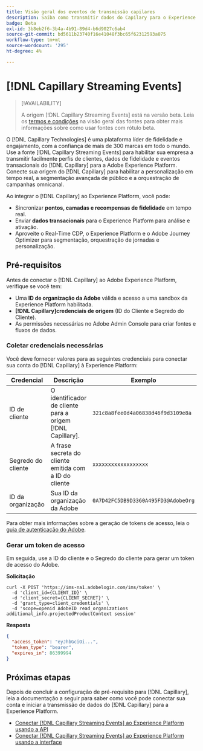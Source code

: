 ```yaml
---
title: Visão geral dos eventos de transmissão capilares
description: Saiba como transmitir dados do Capilary para o Experience Platform.
badge: Beta
exl-id: 3b8eb2f6-3b4a-4b91-89d4-b6d9027c6ab4
source-git-commit: bd5611b23740f16e41048f3bc65f62312593a075
workflow-type: tm+mt
source-wordcount: '295'
ht-degree: 4%

---
```


# [!DNL Capillary Streaming Events]

>[!AVAILABILITY]
>
>A origem [!DNL Capillary Streaming Events] está na versão beta. Leia os [termos e condições](../../home.md#terms-and-conditions) na visão geral das fontes para obter mais informações sobre como usar fontes com rótulo beta.

O [!DNL Capillary Technologies] é uma plataforma líder de fidelidade e engajamento, com a confiança de mais de 300 marcas em todo o mundo. Use a fonte [!DNL Capillary Streaming Events] para habilitar sua empresa a transmitir facilmente perfis de clientes, dados de fidelidade e eventos transacionais do [!DNL Capillary] para a Adobe Experience Platform. Conecte sua origem do [!DNL Capillary] para habilitar a personalização em tempo real, a segmentação avançada de público e a orquestração de campanhas omnicanal.

Ao integrar o [!DNL Capillary] ao Experience Platform, você pode:

* Sincronizar **pontos, camadas e recompensas de fidelidade** em tempo real.
* Enviar **dados transacionais** para o Experience Platform para análise e ativação.
* Aproveite o Real-Time CDP, o Experience Platform e o Adobe Journey Optimizer para segmentação, orquestração de jornadas e personalização.

## Pré-requisitos

Antes de conectar o [!DNL Capillary] ao Adobe Experience Platform, verifique se você tem:

* Uma **ID de organização da Adobe** válida e acesso a uma sandbox da Experience Platform habilitada.
* **[!DNL Capillary]credenciais de origem** (ID do Cliente e Segredo do Cliente).
* As permissões necessárias no Adobe Admin Console para criar fontes e fluxos de dados.

### Coletar credenciais necessárias

Você deve fornecer valores para as seguintes credenciais para conectar sua conta do [!DNL Capillary] à Experience Platform:

| Credencial | Descrição | Exemplo |
| --- | --- | --- |
| ID de cliente | O identificador de cliente para a origem [!DNL Capillary]. | `321c8a8fee0d4a06838d46f9d3109e8a` |
| Segredo do cliente | A frase secreta do cliente emitida com a ID do cliente | `xxxxxxxxxxxxxxxxxx` |
| ID da organização | Sua ID da organização da Adobe | `0A7D42FC5DB9D3360A495FD3@AdobeOrg` |

Para obter mais informações sobre a geração de tokens de acesso, leia o [guia de autenticação do Adobe](https://developer.adobe.com/developer-console/docs/guides/authentication/).

### Gerar um token de acesso

Em seguida, use a ID do cliente e o Segredo do cliente para gerar um token de acesso do Adobe.

**Solicitação**

```shell
curl -X POST 'https://ims-na1.adobelogin.com/ims/token' \
  -d 'client_id={CLIENT_ID}' \
  -d 'client_secret={CLIENT_SECRET}' \
  -d 'grant_type=client_credentials' \
  -d 'scope=openid AdobeID read_organizations additional_info.projectedProductContext session'
```

**Resposta**

```json
{
  "access_token": "eyJhbGciOi...",
  "token_type": "bearer",
  "expires_in": 86399994
}
```

## Próximas etapas

Depois de concluir a configuração de pré-requisito para [!DNL Capillary], leia a documentação a seguir para saber como você pode conectar sua conta e iniciar a transmissão de dados do [!DNL Capillary] para a Experience Platform.

* [Conectar  [!DNL Capillary Streaming Events]  ao Experience Platform usando a API](../../tutorials/api/create/loyalty/capillary.md)
* [Conectar [!DNL Capillary Streaming Events] ao Experience Platform usando a interface](../../tutorials/ui/create/loyalty/capillary.md)
